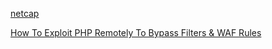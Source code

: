 [netcap](https://github.com/dreadl0ck/netcap)

[How To Exploit PHP Remotely To Bypass Filters & WAF Rules](https://www.secjuice.com/php-rce-bypass-filters-sanitization-waf/)